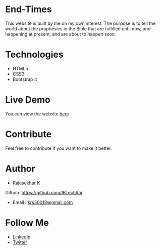 # End-Times
This website is built by me on my own interest.  The purpose is to tell the world about the prophesies in the Bible that are fulfilled until now, and happening at present, and are about to happen soon

# Technologies

- HTML5
- CSS3
- Bootstrap 4

# Live Demo
You can view the website [here](http://theendtimes.in/)

# Contribute
Feel free to contribute if you want to make it better.

# Author
* [Rajasekhar K ](https://github.com/IBTechRaj)

Github: https://github.com/IBTechRaj
* Email : krs30018@gmail.com

# Follow Me

* [LinkedIn](https://www.linkedin.com/in/rajkatakamsetty/)
* [Twitter](https://twitter.com/IBTechRaj) 


